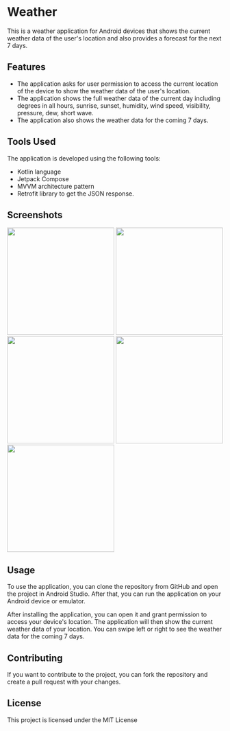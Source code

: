 # Weather 

This is a weather application for Android devices that shows the current weather data of the user's location and also provides a forecast for the next 7 days.

## Features

- The application asks for user permission to access the current location of the device to show the weather data of the user's location.
- The application shows the full weather data of the current day including degrees in all hours, sunrise, sunset, humidity, wind speed, visibility, pressure, dew, short wave.
- The application also shows the weather data for the coming 7 days.

## Tools Used

The application is developed using the following tools:

- Kotlin language
- Jetpack Compose
- MVVM architecture pattern
- Retrofit library to get the JSON response.

## Screenshots

<div>
<img src="https://user-images.githubusercontent.com/112197330/216043174-27e5a34b-19f2-4442-8667-02ac9ad384c2.png" width="250"/>
<img src="https://user-images.githubusercontent.com/112197330/216044212-6ad3bd3d-963e-44b0-8c93-2c594c3b1c6f.png" width="250"/>
  <br/>
<img src="https://user-images.githubusercontent.com/112197330/216045191-98066095-3025-4d83-8f6e-8ddf2c71715e.png" width="250"/>
<img src="https://user-images.githubusercontent.com/112197330/216045639-8ef800d8-e8c1-4857-9d5a-18ccb37dd096.png" width="250"/>
  <br/>
<img src="https://user-images.githubusercontent.com/112197330/216046553-0eb9ff28-5d1b-4091-8958-98e71ea4129b.png" width="250"/>
</div>


## Usage

To use the application, you can clone the repository from GitHub and open the project in Android Studio. After that, you can run the application on your Android device or emulator.

After installing the application, you can open it and grant permission to access your device's location. The application will then show the current weather data of your location. You can swipe left or right to see the weather data for the coming 7 days.

## Contributing

If you want to contribute to the project, you can fork the repository and create a pull request with your changes.

## License

This project is licensed under the MIT License
